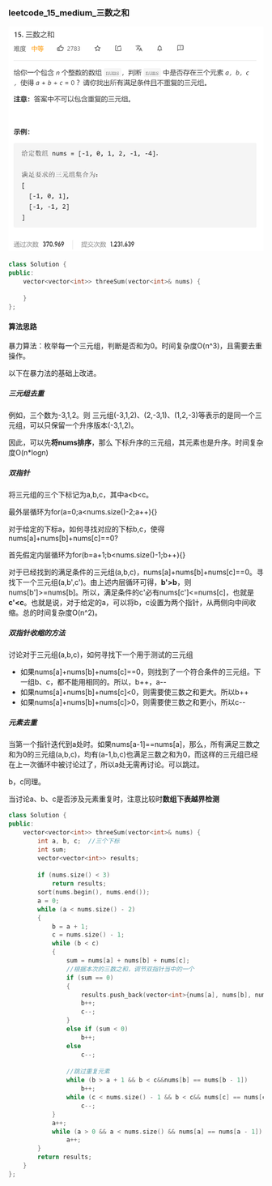 ### leetcode_15_medium_三数之和

![image-20201128201212305](leetcode_15_medium_%E4%B8%89%E6%95%B0%E4%B9%8B%E5%92%8C.assets/image-20201128201212305.png)

```c++
class Solution {
public:
    vector<vector<int>> threeSum(vector<int>& nums) {

    }
};
```

#### 算法思路

暴力算法：枚举每一个三元组，判断是否和为0。时间复杂度O(n^3)，且需要去重操作。

以下在暴力法的基础上改进。

##### 三元组去重

例如，三个数为-3,1,2。则 三元组(-3,1,2)、(2,-3,1)、(1,2,-3)等表示的是同一个三元组，可以只保留一个升序版本(-3,1,2)。

因此，可以先**将nums排序**，那么 下标升序的三元组，其元素也是升序。时间复杂度O(n*logn)

##### 双指针

将三元组的三个下标记为a,b,c，其中a<b<c。

最外层循环为for(a=0;a<nums.size()-2;a++){}

对于给定的下标a，如何寻找对应的下标b,c，使得nums[a]+nums[b]+nums[c]==0?

首先假定内层循环为for(b=a+1;b<nums.size()-1;b++){}

对于已经找到的满足条件的三元组(a,b,c)，nums[a]+nums[b]+nums[c]==0。寻找下一个三元组(a,b',c')。由上述内层循环可得，**b'>b**，则nums[b']>=nums[b]。所以，满足条件的c'必有nums[c']<=nums[c]，也就是**c'<c**。也就是说，对于给定的a，可以将b，c设置为两个指针，从两侧向中间收缩。总的时间复杂度O(n^2)。

##### 双指针收缩的方法

讨论对于三元组(a,b,c)，如何寻找下一个用于测试的三元组

- 如果nums[a]+nums[b]+nums[c]==0，则找到了一个符合条件的三元组。下一组b、c，都不能用相同的。所以，b++，a--
- 如果nums[a]+nums[b]+nums[c]<0，则需要使三数之和更大。所以b++
- 如果nums[a]+nums[b]+nums[c]>0，则需要使三数之和更小，所以c--

##### 元素去重

当第一个指针迭代到a处时。如果nums[a-1]==nums[a]，那么，所有满足三数之和为0的三元组(a,b,c)，均有(a-1,b,c)也满足三数之和为0，而这样的三元组已经在上一次循环中被讨论过了，所以a处无需再讨论。可以跳过。

b，c同理。

当讨论a、b、c是否涉及元素重复时，注意比较时**数组下表越界检测**

```c++
class Solution {
public:
	vector<vector<int>> threeSum(vector<int>& nums) {
		int a, b, c;  //三个下标
		int sum;
		vector<vector<int>> results;

		if (nums.size() < 3)
			return results;
		sort(nums.begin(), nums.end());
		a = 0;
		while (a < nums.size() - 2)
		{
			b = a + 1;
			c = nums.size() - 1;
			while (b < c)
			{
				sum = nums[a] + nums[b] + nums[c];
				//根据本次的三数之和，调节双指针当中的一个
				if (sum == 0)
				{
					results.push_back(vector<int>{nums[a], nums[b], nums[c]});
					b++;
					c--;
				}
				else if (sum < 0)
					b++;
				else
					c--;

				//跳过重复元素
				while (b > a + 1 && b < c&&nums[b] == nums[b - 1])
					b++;
				while (c < nums.size() - 1 && b < c&& nums[c] == nums[c + 1])
					c--;
			}
			a++;
			while (a > 0 && a < nums.size() && nums[a] == nums[a - 1])  //跳过重复元素
				a++;
		}
		return results;
	}
};

```

